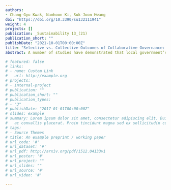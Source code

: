 ```yaml
---
authors: 
- Chang-Gyu Kwak, Namhoon Ki, Suk-Joon Hwang
doi: "https://doi.org/10.3390/su132111941"
weight: 4
projects: []
publication: _Sustainability 13_(21)
publication_short: ""
publishDate: "2021-10-01T00:00:00Z"
title: "Selective vs. Collective Outcomes of Collaborative Governance: The Impacts of Federal Stimulus Programs on Local and Regional Governance Outcomes"
abstract: A number of studies have demonstrated that local government’s self-governing mechanisms can bring about positive collective outcomes for an entire region. However, less attention has been paid to different levels of collective outcomes (e.g., individual local governments vs. entire regions). Comparing such selective and collective outcomes in interlocal collaborations, this study attempts to explore which specific collaborative self-governing mechanisms can better work for which respective outcomes. Applying network approaches with time-series cross-sectional data, this study investigates how each local government’s network position and the network structure as a whole influence the impact of Energy Efficiency and Conservation Block Grants on job creation in terms of the regional green economy. Empirical results demonstrate the need for separating selective and collective outcomes in developing theories of regional governance. Additionally, the results provide practitioners with advice on how to manage interlocal relationships in order to maximize collective outcomes at different levels.

# featured: false
# links:
# - name: Custom Link
#   url: http://example.org
# projects:
# - internal-project
# publication: ""
# publication_short: ""
# publication_types:
# - "3"
# publishDate: "2017-01-01T00:00:00Z"
# slides: example
# summary: Lorem ipsum dolor sit amet, consectetur adipiscing elit. Duis posuere tellus
#   ac convallis placerat. Proin tincidunt magna sed ex sollicitudin condimentum.
# tags:
# - Source Themes
# title: An example preprint / working paper
# url_code: '#'
# url_dataset: '#'
# url_pdf: http://arxiv.org/pdf/1512.04133v1
# url_poster: '#'
# url_project: ""
# url_slides: ""
# url_source: '#'
# url_video: '#'

---
```

